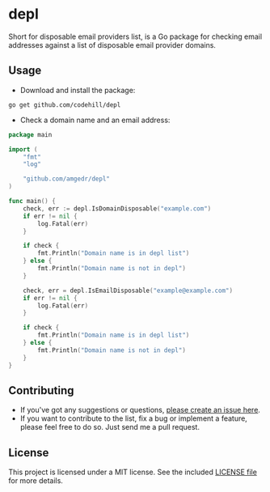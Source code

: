 # depl
Short for disposable email providers list, is a Go package for checking email addresses against a list of disposable email provider domains.

## Usage
* Download and install the package:
```
go get github.com/codehill/depl
```
* Check a domain name and an email address:
```go
package main

import (
	"fmt"
	"log"

	"github.com/amgedr/depl"
)

func main() {
	check, err := depl.IsDomainDisposable("example.com")
	if err != nil {
		log.Fatal(err)
	}

	if check {
		fmt.Println("Domain name is in depl list")
	} else {
		fmt.Println("Domain name is not in depl")
	}

	check, err = depl.IsEmailDisposable("example@example.com")
	if err != nil {
		log.Fatal(err)
	}

	if check {
		fmt.Println("Domain name is in depl list")
	} else {
		fmt.Println("Domain name is not in depl")
	}
}
```

## Contributing
* If you've got any suggestions or questions, [please create an issue here](https://github.com/codehill/depl/issues).
* If you want to contribute to the list, fix a bug or implement a feature, please feel free to do so. Just send me a pull request.

## License
This project is licensed under a MIT license. See the included [LICENSE file](LICENSE) for more details.
